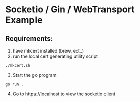 # Socketio / Gin / WebTransport Example

## Requirements:
1. have mkcert installed (brew, ect..)
2. run the local cert generating utility script

```sh
./mkcert.sh
```
3. Start the go program:

```sh
go run .
```

4. Go to https://localhost to view the socketio client

